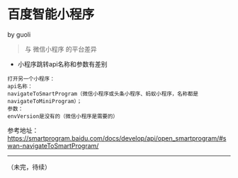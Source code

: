 # 百度智能小程序 
by guoli

> 与 微信小程序 的平台差异

* 小程序跳转api名称和参数有差别

```angular2html
打开另一个小程序：
api名称：
navigateToSmartProgram（微信小程序或头条小程序、蚂蚁小程序，名称都是navigateToMiniProgram）；
参数：
envVersion是没有的（微信小程序是需要的）

```
参考地址：
https://smartprogram.baidu.com/docs/develop/api/open_smartprogram/#swan-navigateToSmartProgram/


---

（未完，待续）
